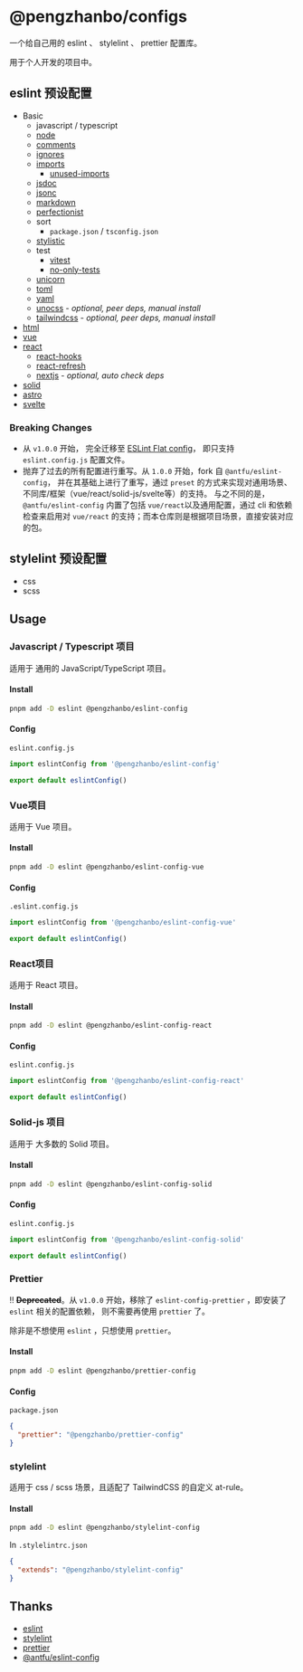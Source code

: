 # @pengzhanbo/configs

一个给自己用的 eslint 、 stylelint 、 prettier 配置库。

用于个人开发的项目中。

## eslint 预设配置

- Basic
  - javascript / typescript
  - [node](https://github.com/eslint-community/eslint-plugin-n#readme)
  - [comments](https://github.com/eslint-community/eslint-plugin-eslint-comments#readme)
  - [ignores](https://github.com/antfu/eslint-config-flat-gitignore#readme)
  - [imports](https://github.com/un-es/eslint-plugin-i#readme)
    - [unused-imports](https://github.com/sweepline/eslint-plugin-unused-imports)
  - [jsdoc](https://github.com/gajus/eslint-plugin-jsdoc#readme)
  - [jsonc](https://ota-meshi.github.io/eslint-plugin-jsonc/)
  - [markdown](https://github.com/eslint/eslint-plugin-markdown#readme)
  - [perfectionist](https://eslint-plugin-perfectionist.azat.io)
  - sort
    - `package.json` / `tsconfig.json`
  - [stylistic](https://github.com/eslint-stylistic/eslint-stylistic#readme)
  - test
    - [vitest](https://github.com/vitest-dev/eslint-plugin-vitest#readme)
    - [no-only-tests](https://github.com/levibuzolic/no-only-tests#readme)
  - [unicorn](https://github.com/sindresorhus/eslint-plugin-unicorn#readme)
  - [toml](https://ota-meshi.github.io/eslint-plugin-toml/)
  - [yaml](https://ota-meshi.github.io/eslint-plugin-yml/)
  - [unocss](https://github.com/unocss/unocss/tree/main/packages/esling-plugin#readme)  - _optional, peer deps, manual install_
  - [tailwindcss](https://github.com/francoismassart/eslint-plugin-tailwindcss)  - _optional, peer deps, manual install_
- [html](https://html-eslint.org/)
- [vue](https://eslint.vuejs.org)
- [react](https://github.com/rel1cx/eslint-react)
  - [react-hooks](https://github.com/facebook/react/tree/main/packages/eslint-plugin-react-hooks)
  - [react-refresh](https://github.com/ArnaudBarre/eslint-plugin-react-refresh#readme)
  - [nextjs](https://github.com/vercel/next.js#readme) - _optional, auto check deps_
- [solid](https://github.com/solidjs-community/eslint-plugin-solid#readme)
- [astro](https://github.com/ota-meshi/eslint-plugin-astro)
- [svelte](https://github.com/sveltejs/eslint-plugin-svelte)

### Breaking Changes

- 从 `v1.0.0` 开始， 完全迁移至 [ESLint Flat config](https://eslint.org/docs/latest/use/configure/configuration-files-new)， 即只支持 `eslint.config.js` 配置文件。
- 抛弃了过去的所有配置进行重写。从 `1.0.0` 开始，fork 自 `@antfu/eslint-config`， 并在其基础上进行了重写，通过 `preset` 的方式来实现对通用场景、不同库/框架（vue/react/solid-js/svelte等）的支持。
  与之不同的是，`@antfu/eslint-config` 内置了包括 `vue/react`以及通用配置，通过 cli 和依赖检查来启用对 `vue/react` 的支持；而本仓库则是根据项目场景，直接安装对应的包。

## stylelint 预设配置

- css
- scss

## Usage

### Javascript / Typescript 项目

适用于 通用的 JavaScript/TypeScript 项目。

#### Install

```sh
pnpm add -D eslint @pengzhanbo/eslint-config
```

#### Config

`eslint.config.js`

```js
import eslintConfig from '@pengzhanbo/eslint-config'

export default eslintConfig()
```

### Vue项目

适用于 Vue 项目。

#### Install

```sh
pnpm add -D eslint @pengzhanbo/eslint-config-vue
```

#### Config

`.eslint.config.js`

```js
import eslintConfig from '@pengzhanbo/eslint-config-vue'

export default eslintConfig()
```

### React项目

适用于 React 项目。

#### Install

```sh
pnpm add -D eslint @pengzhanbo/eslint-config-react
```

#### Config

`eslint.config.js`

```js
import eslintConfig from '@pengzhanbo/eslint-config-react'

export default eslintConfig()
```

### Solid-js 项目

适用于 大多数的 Solid 项目。

#### Install

```sh
pnpm add -D eslint @pengzhanbo/eslint-config-solid
```

#### Config

`eslint.config.js`

```js
import eslintConfig from '@pengzhanbo/eslint-config-solid'

export default eslintConfig()
```

### Prettier

‼️ **~~Deprecated~~**。从 `v1.0.0` 开始，移除了 `eslint-config-prettier` ，即安装了 `eslint` 相关的配置依赖，
则不需要再使用 `prettier` 了。

除非是不想使用 `eslint` ，只想使用 `prettier`。

#### Install

```sh
pnpm add -D eslint @pengzhanbo/prettier-config
```

#### Config

`package.json`

```json
{
  "prettier": "@pengzhanbo/prettier-config"
}
```

### stylelint

适用于 css / scss 场景，且适配了 TailwindCSS 的自定义 at-rule。

#### Install

```sh
pnpm add -D eslint @pengzhanbo/stylelint-config
```

In `.stylelintrc.json`

``` json
{
  "extends": "@pengzhanbo/stylelint-config"
}
```

## Thanks

- [eslint](https://eslint.org/)
- [stylelint](https://stylelint.io/)
- [prettier](https://prettier.io/)
- [@antfu/eslint-config](https://github.com/antfu/eslint-config)

<!-- 2.26.0 -->
